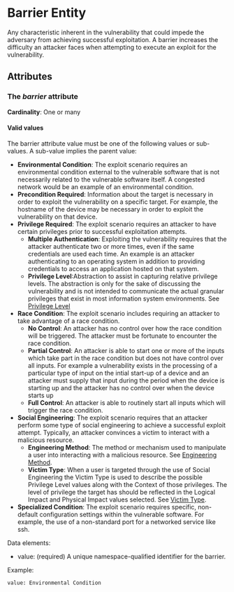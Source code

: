# Barrier Entity

Any characteristic inherent in the vulnerability that could impede the adversary from achieving successful exploitation. A barrier increases the difficulty an attacker faces when attempting to execute an exploit for the vulnerability.

## Attributes

### The *barrier* attribute

**Cardinality**: One or many

#### Valid values

The barrier attribute value must be one of the following values or sub-values. A sub-value implies the parent value:

- **Environmental Condition**:  The exploit scenario requires an environmental condition external to the vulnerable software that is not necessarily related to the vulnerable software itself. A congested network would be an example of an environmental condition.
- **Precondition Required**:  Information about the target is necessary in order to exploit the vulnerability on a specific target. For example, the hostname of the device may be necessary in order to exploit the vulnerability on that device.
- **Privilege Required**:  The exploit scenario requires an attacker to have certain privileges prior to successful exploitation attempts.
    - **Multiple Authentication**: Exploiting the vulnerability requires that the attacker authenticate two or more times, even if the same credentials are used each time. An example is an attacker authenticating to an operating system in addition to providing credentials to access an application hosted on that system.
  - **Privilege Level**:Abstraction to assist in capturing relative privilege levels. The abstraction is only for the sake of discussing the vulnerability and is not intended to communicate the actual granular privileges that exist in most information system environments. See [Privilege Level](privilege-level.md)
- **Race Condition**:  The exploit scenario includes requiring an attacker to take advantage of a race condition.
  - **No Control**:  An attacker has no control over how the race condition will be triggered. The attacker must be fortunate to encounter the race condition.
  - **Partial Control**:  An attacker is able to start one or more of the inputs which take part in the race condition but does not have control over all inputs. For example a vulnerability exists in the processing of a particular type of input on the intial start-up of a device and an attacker must supply that input during the period when the device is starting up and the attacker has no control over when the device starts up
  - **Full Control**:  An attacker is able to routinely start all inputs which will trigger the race condition.
- **Social Engineering**:  The exploit scenario requires that an attacker perform some type of social engineering to achieve a successful exploit attempt. Typically, an attacker convinces a victim to interact with a malicious resource.
    - **Engineering Method**: The method or mechanism used to manipulate a user into interacting with a malicious resource. See [Engineering Method](engineering-method.md).
	- **Victim Type**: When a user is targeted through the use of Social Engineering the Victim Type is used to describe the possible Privilege Level values along with the Context of those privileges. The level of privilege the target has should be reflected in the Logical Impact and Physical Impact values selected. See [Victim Type](victim-type.md).
- **Specialized Condition**:  The exploit scenario requires specific, non-default configuration settings within the vulnerable software. For example, the use of a non-standard port for a networked service like ssh.

Data elements:
- value: (required) A unique namespace-qualified identifier for the barrier.

Example:
```
value: Environmental Condition
```
